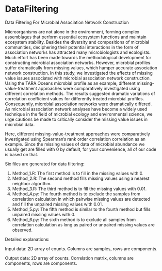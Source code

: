 # DataFiltering
Data Filtering For Microbial Association Network Construction

Microorganisms are not alone in the environment, forming complex assemblages that perform essential ecosystem functions and maintain ecosystem stability. Besides the diversity and compositions of microbial communities, deciphering their potential interactions in the form of association networks has attracted many microbiologists and ecologists. Much effort has been made towards the methodological development for constructing microbial association networks. However, microbial profiles suffer dramatically from missing values, which hamper accurate association network construction. In this study, we investigated the effects of missing value issues associated with microbial association network construction. Using the TARA Oceans microbial profile as an example, different missing-value-treatment approaches were comparatively investigated using different correlation methods. The results suggested dramatic variations of correlation coefficient values for differently treated microbial profiles. Consequently, microbial association networks were dramatically differed. As microbial association network analyses have become a widely used technique in the field of microbial ecology and environmental science, we urge cautions be made to critically consider the missing value issues in microbial data.

Here, different missing-value-treatment approaches were comparatively investigated using Spearman’s rank order correlation correlation as an example. Since the missing values of data of microbial abundance we usually get are filled with 0 by default, for your convenience, all of our code is based on that.  

Six files are generated for data filtering:
1.	Method_1.R: The first method is to fill in the missing values with 0.
2.	Method_2.R: The second method fills missing values using a nearest neighbor algorithm.
3.	Method_3.R: The third method is to fill the missing values with 0.01.
4.	Method_4.py: The fourth method is to exclude the samples from correlation calculation in which pairwise missing values are detected and fill the unpaired missing values with 0.01.
5.	Method_5.py: The fifth method is similar to the fourth method but fills unpaired missing values with 0.
6.	Method_6.py: The sixth method is to exclude all samples from correlation calculation as long as paired or unpaired missing values are observed. 

Detailed explanations:

Input data: 2D array of counts. Columns are samples, rows are components.

Output data: 2D array of counts. Correlation matrix, columns are components, rows are components.
